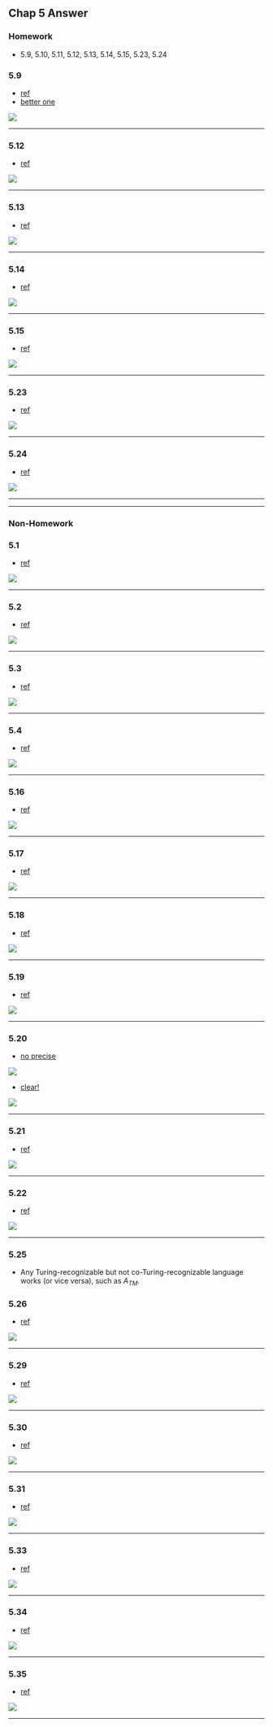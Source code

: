 ## Chap 5 Answer

### Homework
- 5.9, 5.10, 5.11, 5.12, 5.13, 5.14, 5.15, 5.23, 5.24

### 5.9
- [ref](http://cseweb.ucsd.edu/classes/sp06/cse105/homework8.pdf)
- [better one](https://web.njit.edu/~marvin/cs341/hw/hwsoln09.pdf)

![](../figs/5-9.PNG)

-----

### 5.12
- [ref](http://homepage.cs.uiowa.edu/~sriram/131/spring07/problemSession2.pdf)

![](../figs/5-12.PNG)

-----

### 5.13
- [ref](http://homepage.cs.uiowa.edu/~sriram/131/spring07/homework2Solution.pdf)

![](../figs/5-13.PNG)

-----


### 5.14
- [ref](http://homepage.cs.uiowa.edu/~sriram/131/spring07/problemSession2.pdf)

![](../figs/5-14.PNG)

-----

### 5.15
- [ref](http://homepage.cs.uiowa.edu/~sriram/131/spring07/homework2Solution.pdf)

![](../figs/5-15.PNG)

-----

### 5.23
- [ref](http://people.cs.nctu.edu.tw/~sctsai/fc/hw/hw5_sol.pdf)

![](../figs/5-23.PNG)

-----

### 5.24
- [ref](http://www.cs.nthu.edu.tw/~wkhon/toc07-assignments/assign4ans.pdf)

![](../figs/5-24.PNG)

-----



-----

### Non-Homework
### 5.1
- [ref](http://www.cs.uml.edu/~giam/91.304/Spring06/tf11.solns.pdf)

![](../figs/5-1.PNG)

-----

### 5.2
- [ref](http://www.cs.uml.edu/~giam/91.304/Spring06/tf11.solns.pdf)

![](../figs/5-2.PNG)

-----

### 5.3
- [ref](http://cseweb.ucsd.edu/classes/sp06/cse105/homework8.pdf)

![](../figs/5-3.PNG)

-----

### 5.4
- [ref](http://people.cs.nctu.edu.tw/~sctsai/fc/hw/hw5_sol.pdf)

![](../figs/5-4.PNG)

-----

### 5.16
- [ref](http://www.cs.nthu.edu.tw/~wkhon/assignments/assign4ans.pdf)

![](../figs/5-16.PNG)

-----

### 5.17
- [ref](http://cseweb.ucsd.edu/classes/sp06/cse105/homework8.pdf)

![](../figs/5-17.PNG)

-----

### 5.18
- [ref](https://courses.engr.illinois.edu/cs373/fa2010/Problem_Sets/hw8sol.pdf)

![](../figs/5-18.PNG)

-----

### 5.19
- [ref](http://people.cs.aau.dk/~srba/courses/tutorials-CC-10/t6-sol.pdf)

![](../figs/5-19.PNG)

-----

### 5.20
- [no precise](http://web.cs.swarthmore.edu/~adanner/cs46/s14/hw07.pdf)

![](../figs/5-20-1.PNG)

- [clear!](http://cobweb.cs.uga.edu/~shelby/classes/2670-fall-05/HW9Soln.pdf)

![](../figs/5-20.PNG)

-----

### 5.21
- [ref](http://www.ugrad.cs.ubc.ca/~cs421/hw/10/a.pdf)

![](../figs/5-21.PNG)

-----

### 5.22
- [ref](https://courses.engr.illinois.edu/cs373/fa2010/Problem_Sets/hw8sol.pdf)

![](../figs/5-22.PNG)

-----

### 5.25
- Any Turing-recognizable but not co-Turing-recognizable language works (or vice versa), such as $A_{TM}$.

### 5.26
- [ref](http://www.cs.nthu.edu.tw/~wkhon/assignments/assign4ans.pdf)

![](../figs/5-26.PNG)

----

### 5.29
- [ref](https://www.cs.auckland.ac.nz/~cristian/mfcsdir/cris/2010/tutorials/tut08_Solutions.pdf)

![](../figs/5-29.PNG)

-----

### 5.30
- [ref](https://www.cs.auckland.ac.nz/~cristian/mfcsdir/cris/2010/tutorials/tut08_Solutions.pdf)

![](../figs/5-30.PNG)

-----

### 5.31
- [ref](http://www.ugrad.cs.ubc.ca/~cs421/hw/10/a.pdf)

![](../figs/5-31.PNG)

-----

### 5.33
- [ref](http://homepage.cs.uiowa.edu/~sriram/131/spring07/homework2Solution.pdf)

![](../figs/5-33.PNG)

-----

### 5.34
- [ref](http://www.cs.uml.edu/~kdaniels/courses/304_F09/HW8_Solutions.pdf)

![](../figs/5-34.PNG)

-----

### 5.35
- [ref](http://homepage.cs.uiowa.edu/~sriram/131/spring07/homework2Solution.pdf)

![](../figs/5-35.PNG)

-----
